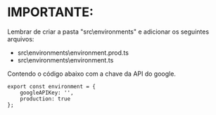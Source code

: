 # IMPORTANTE:

Lembrar de criar a pasta "src\environments" e adicionar os seguintes arquivos:

* src\environments\environment.prod.ts
* src\environments\environment.ts

Contendo o código abaixo com a chave da API do google.

    export const environment = {
        googleAPIKey: '',
        production: true
    };

